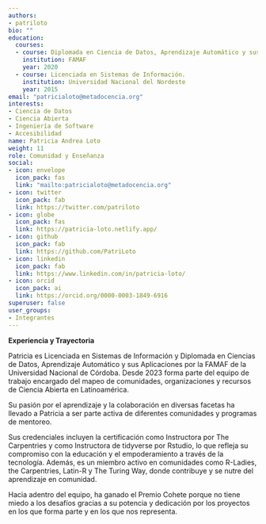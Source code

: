 ```yaml
---
authors:
- patriloto
bio: ""
education:
  courses:
  - course: Diplomada en Ciencia de Datos, Aprendizaje Automático y sus Aplicaciones.
    institution: FAMAF 
    year: 2020
  - course: Licenciada en Sistemas de Información.
    institution: Universidad Nacional del Nordeste 
    year: 2015
email: "patricialoto@metadocencia.org"
interests:
- Ciencia de Datos
- Ciencia Abierta
- Ingeniería de Software
- Accesibilidad
name: Patricia Andrea Loto
weight: 11
role: Comunidad y Enseñanza
social:
- icon: envelope
  icon_pack: fas
  link: "mailto:patricialoto@metadocencia.org"
- icon: twitter
  icon_pack: fab
  link: https://twitter.com/patriloto
- icon: globe
  icon_pack: fas
  link: https://patricia-loto.netlify.app/
- icon: github
  icon_pack: fab
  link: https://github.com/PatriLoto
- icon: linkedin
  icon_pack: fab
  link: https://www.linkedin.com/in/patricia-loto/
- icon: orcid
  icon_pack: ai
  link: https://orcid.org/0000-0003-1849-6916
superuser: false
user_groups:
- Integrantes
---
```


**Experiencia y Trayectoria**

Patricia es Licenciada en Sistemas de Información y Diplomada en Ciencias de Datos, Aprendizaje Automático y sus Aplicaciones por la FAMAF de la Universidad Nacional de Córdoba. Desde 2023 forma parte del equipo de trabajo encargado del mapeo de comunidades, organizaciones y recursos de Ciencia Abierta en Latinoamérica. 

Su pasión por el aprendizaje y la colaboración en diversas facetas ha llevado a Patricia a ser parte activa de diferentes comunidades y programas de mentoreo. 

Sus credenciales incluyen la certificación como Instructora por The Carpentries y como Instructora de tidyverse por Rstudio, lo que refleja su compromiso con la educación y el empoderamiento a través de la tecnología. Además, es un miembro activo en comunidades como R-Ladies, the Carpentries, Latin-R y The Turing Way, donde contribuye y se nutre del aprendizaje en comunidad. 

Hacia adentro del equipo, ha ganado el Premio Cohete porque no tiene miedo a los desafíos gracias a su potencia y dedicación por los proyectos en los que forma parte y en los que nos representa.
